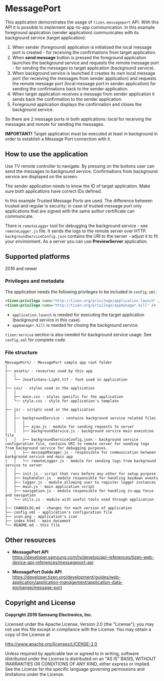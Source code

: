 # MessagePort

This application demonstrates the usage of `tizen.messageport` API. With this API it is possible to implement app-to-app communication.
In this example foreground application (sender application) communicates with its background service (target application):

1. When sender (foreground) application is initialized the local message port is created - for receiving the confirmations from target application.
2. When **send message** button is pressed the foreground application launches the background service and requests the remote message port - for sending the messages to target application (background service).
3. When background service is launched it creates its own local message port (for receiving the messages from sender application) and requests the remote message port (local message port in sender application) for sending the confirmations back to the sender application.
4. When target application receives a message from sender application it sends back the confirmation to the sender application.
5. Foreground application displays the confirmation and closes the background service.

So there are 2 message ports in both applications: *local* for receiving the messages and *remote* for sending the messages.  

**IMPORTANT!** Target application must be executed at least in background in order to establish a Message Port connection with it.


## How to use the application

Use TV remote controller to navigate. By pressing on the buttons user can send the messages to background service. Confirmations from background service are displayed on the screen.

The sender application needs to know the ID of target application. Make sure both applications have correct IDs defined.  

In this example Trusted Message Ports are used. The difference between trusted and regular is security: in case of trusted message port only applications that are signed with the same author certificate can communicate.  

There is `remoteLogger` tool for debugging the background service - see `remoteLogger.js` file. It sends the logs to the remote server over HTTP. `backgroundServiceConfig.json` contains the URI to the server - adjust it to fit your environment. As a server you can use **PreviewServer** application.


## Supported platforms

2016 and newer


### Privileges and metadata

The application needs the following privileges to be included in `config.xml`:

```xml
<tizen:privilege name="http://tizen.org/privilege/application.launch" />
<tizen:privilege name="http://tizen.org/privilege/appmanager.kill" />
```

- `application.launch` is needed for executing the target application (background service in this case).  
- `appmanager.kill` is needed for closing the background service.  

`tizen:service` section is also needed for background service usage. See `config.xml` for complete code.


### File structure

```
MessagePort/ - MessagePort sample app root folder
│
├── assets/ - resources used by this app
│   │
│   └── JosefinSans-Light.ttf - font used in application
│
├── css/ - styles used in the application
│   │
│   ├── main.css - styles specific for the application
│   └── style.css - style for application's template
│
├── js/ - scripts used in the application
│   │
│   ├── backgroundService - contains background service related files
│   │   │
│   │   ├── ajax.js - module for sending requests to server
│   │   ├── backgroundService.js - background service main execution file
│   │   ├── backgroundServiceConfig.json - background service configuration file, contains URI to remote server for sending logs from background service for debugging purposes. 
│   │   ├── messageManager.js - responsible for communication between background service and main app
│   │   └── remoteLogger.js - module for sending logs from background service to server
│   │
│   ├── init.js - script that runs before any other for setup purpose
│   ├── keyhandler.js - module responsible for handling keydown events
│   ├── logger.js - module allowing user to register logger instances
│   ├── main.js - main application script
│   ├── navigation.js - module responsible for handling in-app focus and navigation
│   └── utils.js - module with useful tools used through application
│
├── CHANGELOG.md - changes for each version of application
├── config.xml - application's configuration file
├── icon.png - application's icon
├── index.html - main document
└── README.md - this file
```


## Other resources

*  **MessagePort API**  
  https://developer.samsung.com/tv/develop/api-references/tizen-web-device-api-references/messageport-api  

*  **MessagePort Guide API**  
  https://developer.tizen.org/development/guides/web-application/application-management/application-data-exchange/message-port  


## Copyright and License

**Copyright 2019 Samsung Electronics, Inc.**

Licensed under the Apache License, Version 2.0 (the "License"); you may not use this file except in compliance with the License. You may obtain a copy of the License at

http://www.apache.org/licenses/LICENSE-2.0

Unless required by applicable law or agreed to in writing, software distributed under the License is distributed on an "AS IS" BASIS, WITHOUT WARRANTIES OR CONDITIONS OF ANY KIND, either express or implied. See the License for the specific language governing permissions and limitations under the License.
